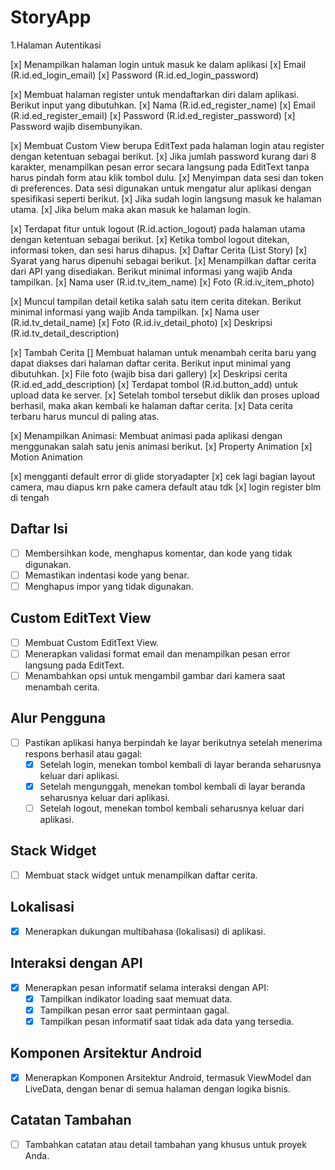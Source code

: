 # StoryApp
 
1.Halaman Autentikasi
 
[x] Menampilkan halaman login untuk masuk ke dalam aplikasi
    [x] Email (R.id.ed_login_email)
    [x] Password (R.id.ed_login_password)


[x] Membuat halaman register untuk mendaftarkan diri dalam aplikasi. Berikut input yang dibutuhkan.
    [x] Nama (R.id.ed_register_name)
    [x] Email (R.id.ed_register_email)
    [x] Password (R.id.ed_register_password)
    [x] Password wajib disembunyikan.
   
[x] Membuat Custom View berupa EditText pada halaman login atau register dengan ketentuan sebagai berikut.
    [x] Jika jumlah password kurang dari 8 karakter, menampilkan pesan error secara langsung pada EditText tanpa harus pindah form atau klik tombol dulu.
    [x] Menyimpan data sesi dan token di preferences. Data sesi digunakan untuk mengatur alur aplikasi dengan spesifikasi seperti berikut.
    [x] Jika sudah login langsung masuk ke halaman utama.
    [x] Jika belum maka akan masuk ke halaman login.


[x] Terdapat fitur untuk logout (R.id.action_logout) pada halaman utama dengan ketentuan sebagai berikut.
    [x] Ketika tombol logout ditekan, informasi token, dan sesi harus dihapus.
    [x] Daftar Cerita (List Story)
    [x] Syarat yang harus dipenuhi sebagai berikut.
        [x] Menampilkan daftar cerita dari API yang disediakan. Berikut minimal informasi yang wajib Anda tampilkan.
        [x] Nama user (R.id.tv_item_name)
        [x] Foto  (R.id.iv_item_photo)

[x] Muncul tampilan detail ketika salah satu item cerita ditekan. Berikut  minimal informasi yang wajib Anda tampilkan.
    [x] Nama user (R.id.tv_detail_name)
    [x] Foto (R.id.iv_detail_photo)
    [x] Deskripsi (R.id.tv_detail_description)

[x] Tambah Cerita
    [] Membuat halaman untuk menambah cerita baru yang dapat diakses dari halaman daftar cerita. Berikut input minimal yang dibutuhkan.
        [x] File foto (wajib bisa dari gallery)
        [x] Deskripsi cerita (R.id.ed_add_description)
        [x] Terdapat tombol (R.id.button_add) untuk upload data ke server.
        [x] Setelah tombol tersebut diklik dan proses upload berhasil, maka akan kembali ke halaman daftar cerita.
        [x] Data cerita terbaru harus muncul di paling atas.

[x] Menampilkan Animasi: Membuat animasi pada aplikasi dengan menggunakan salah satu jenis animasi berikut.
        [x] Property Animation
        [x] Motion Animation

[x] mengganti default error di glide storyadapter
[x] cek lagi bagian layout camera, mau diapus krn pake camera default atau tdk
[x] login register blm di tengah


## Daftar Isi
- [ ] Membersihkan kode, menghapus komentar, dan kode yang tidak digunakan.
- [ ] Memastikan indentasi kode yang benar.
- [ ] Menghapus impor yang tidak digunakan.

## Custom EditText View
- [ ] Membuat Custom EditText View.
- [ ] Menerapkan validasi format email dan menampilkan pesan error langsung pada EditText.
- [ ] Menambahkan opsi untuk mengambil gambar dari kamera saat menambah cerita.

## Alur Pengguna
- [ ] Pastikan aplikasi hanya berpindah ke layar berikutnya setelah menerima respons berhasil atau gagal:
    - [x] Setelah login, menekan tombol kembali di layar beranda seharusnya keluar dari aplikasi.
    - [x] Setelah mengunggah, menekan tombol kembali di layar beranda seharusnya keluar dari aplikasi.
    - [ ] Setelah logout, menekan tombol kembali seharusnya keluar dari aplikasi.

## Stack Widget
- [ ] Membuat stack widget untuk menampilkan daftar cerita.

## Lokalisasi
- [x] Menerapkan dukungan multibahasa (lokalisasi) di aplikasi.

## Interaksi dengan API
- [x] Menerapkan pesan informatif selama interaksi dengan API:
    - [x] Tampilkan indikator loading saat memuat data.
    - [x] Tampilkan pesan error saat permintaan gagal.
    - [x] Tampilkan pesan informatif saat tidak ada data yang tersedia.

## Komponen Arsitektur Android
- [x] Menerapkan Komponen Arsitektur Android, termasuk ViewModel dan LiveData, dengan benar di semua halaman dengan logika bisnis.

## Catatan Tambahan
- [ ] Tambahkan catatan atau detail tambahan yang khusus untuk proyek Anda.

[//]: # (## Kontributor)

[//]: # (- [ ] Daftarkan kontributor proyek jika ada.)

[//]: # ()
[//]: # (## Lisensi)

[//]: # (- [ ] Pilih dan tentukan lisensi untuk proyek Anda.)

